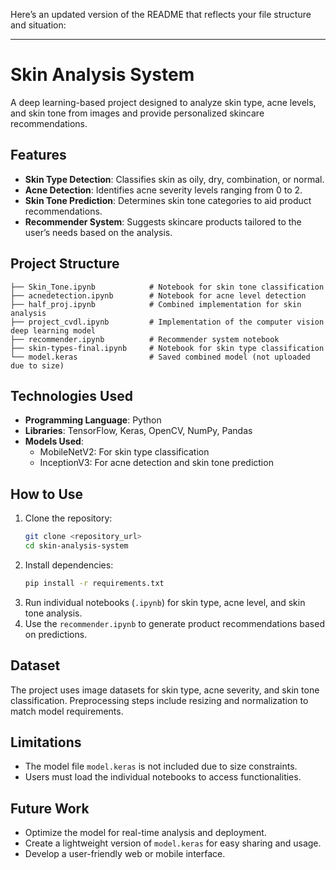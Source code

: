 Here’s an updated version of the README that reflects your file structure and situation:  

---

# Skin Analysis System  

A deep learning-based project designed to analyze skin type, acne levels, and skin tone from images and provide personalized skincare recommendations.  

## Features  
- **Skin Type Detection**: Classifies skin as oily, dry, combination, or normal.  
- **Acne Detection**: Identifies acne severity levels ranging from 0 to 2.  
- **Skin Tone Prediction**: Determines skin tone categories to aid product recommendations.  
- **Recommender System**: Suggests skincare products tailored to the user’s needs based on the analysis.  

## Project Structure  
```  
├── Skin_Tone.ipynb            # Notebook for skin tone classification  
├── acnedetection.ipynb        # Notebook for acne level detection  
├── half_proj.ipynb            # Combined implementation for skin analysis  
├── project_cvdl.ipynb         # Implementation of the computer vision deep learning model  
├── recommender.ipynb          # Recommender system notebook  
├── skin-types-final.ipynb     # Notebook for skin type classification  
└── model.keras                # Saved combined model (not uploaded due to size)  
```  

## Technologies Used  
- **Programming Language**: Python  
- **Libraries**: TensorFlow, Keras, OpenCV, NumPy, Pandas  
- **Models Used**:  
  - MobileNetV2: For skin type classification  
  - InceptionV3: For acne detection and skin tone prediction  

## How to Use  
1. Clone the repository:  
   ```bash  
   git clone <repository_url>  
   cd skin-analysis-system  
   ```  
2. Install dependencies:  
   ```bash  
   pip install -r requirements.txt  
   ```  
3. Run individual notebooks (`.ipynb`) for skin type, acne level, and skin tone analysis.  
4. Use the `recommender.ipynb` to generate product recommendations based on predictions.  

## Dataset  
The project uses image datasets for skin type, acne severity, and skin tone classification. Preprocessing steps include resizing and normalization to match model requirements.  

## Limitations  
- The model file `model.keras` is not included due to size constraints.  
- Users must load the individual notebooks to access functionalities.  

## Future Work  
- Optimize the model for real-time analysis and deployment.  
- Create a lightweight version of `model.keras` for easy sharing and usage.  
- Develop a user-friendly web or mobile interface.  

